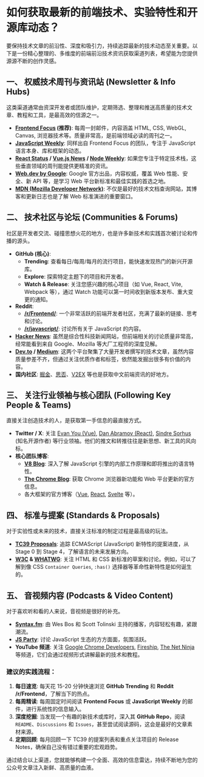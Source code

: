 # 如何获取最新的前端技术、实验特性和开源库动态？

要保持技术文章的前沿性、深度和吸引力，持续追踪最新的技术动态至关重要。以下是一份精心整理的、多维度的前端前沿技术资讯获取渠道列表，希望能为您提供源源不断的创作灵感。

## 一、 权威技术周刊与资讯站 (Newsletter & Info Hubs)

这类渠道通常由资深开发者或团队维护，定期筛选、整理和推送高质量的技术文章、教程和工具，是最高效的信源之一。

*   **[Frontend Focus](https://frontendfoc.us/) (推荐)**: 每周一封邮件，内容涵盖 HTML, CSS, WebGL, Canvas, 浏览器技术等。质量非常高，是前端领域必读的周刊之一。
*   **[JavaScript Weekly](https://javascriptweekly.com/)**: 同样出自 Frontend Focus 的团队，专注于 JavaScript 语言本身、库和框架的动态。
*   **[React Status](https://react.statuscode.com/) / [Vue.js News](https://news.vuejs.org/) / [Node Weekly](https://nodeweekly.com/)**: 如果您专注于特定技术栈，这些垂直领域的周刊能提供更精准的资讯。
*   **[Web.dev by Google](https://web.dev/)**: Google 官方出品，内容权威，覆盖 Web 性能、安全、新 API 等，是学习 Web 平台新标准和最佳实践的首选之地。
*   **[MDN (Mozilla Developer Network)](https://developer.mozilla.org/)**: 不仅是最好的技术文档查询网站，其博客和更新日志也是了解 Web 标准演进的重要窗口。

## 二、 技术社区与论坛 (Communities & Forums)

社区是开发者交流、碰撞思想火花的地方，也是许多新技术和实践首次被讨论和传播的源头。

*   **GitHub (核心)**: 
    *   **Trending**: 查看每日/每周/每月的流行项目，能快速发现热门的新兴开源库。
    *   **Explore**: 探索特定主题下的项目和开发者。
    *   **Watch & Release**: 关注您感兴趣的核心项目（如 Vue, React, Vite, Webpack 等），通过 Watch 功能可以第一时间收到新版本发布、重大变更的通知。
*   **Reddit**: 
    *   **[/r/Frontend/](https://www.reddit.com/r/Frontend/)**: 一个非常活跃的前端开发者社区，充满了最新的链接、思考和讨论。
    *   **[/r/javascript/](https://www.reddit.com/r/javascript/)**: 讨论所有关于 JavaScript 的内容。
*   **[Hacker News](https://news.ycombinator.com/)**: 虽然是综合性科技新闻网站，但前端相关的讨论质量非常高，经常能看到来自 Google、Mozilla 等大厂工程师的深度见解。
*   **[Dev.to](https://dev.to/) / [Medium](https://medium.com/)**: 这两个平台聚集了大量开发者撰写的技术文章，虽然内容质量参差不齐，但通过关注优质作者和标签，依然能发掘出很多有价值的内容。
*   **国内社区**: [掘金](https://juejin.cn/)、[思否](https://segmentfault.com/)、[V2EX](https://www.v2ex.com/) 等也是获取中文前端资讯的好地方。

## 三、 关注行业领袖与核心团队 (Following Key People & Teams)

直接关注创造技术的人，是获取第一手信息的最直接方式。

*   **Twitter / X**: 关注 [Evan You (Vue)](https://twitter.com/youyuxi), [Dan Abramov (React)](https://twitter.com/dan_abramov), [Sindre Sorhus](https://twitter.com/sindresorhus) (知名开源作者) 等行业领袖。他们的推文和转推往往是新思想、新工具的风向标。
*   **核心团队博客**: 
    *   **[V8 Blog](https://v8.dev/blog)**: 深入了解 JavaScript 引擎的内部工作原理和即将推出的语言特性。
    *   **[The Chrome Blog](https://blog.google/products/chrome/)**: 获取 Chrome 浏览器新功能和 Web 平台更新的官方信息。
    *   各大框架的官方博客（[Vue](https://blog.vuejs.org/), [React](https://react.dev/blog), [Svelte](https://svelte.dev/blog) 等）。

## 四、 标准与提案 (Standards & Proposals)

对于实验性或未来的技术，直接关注标准的制定过程是最高级的玩法。

*   **[TC39 Proposals](https://github.com/tc39/proposals)**: 追踪 ECMAScript (JavaScript) 新特性的提案进度，从 Stage 0 到 Stage 4，了解语言的未来发展方向。
*   **[W3C](https://www.w3.org/TR/) & [WHATWG](https://spec.whatwg.org/)**: 关注 HTML 和 CSS 新标准的草案和讨论。例如，可以了解到像 CSS `Container Queries`, `:has()` 选择器等革命性新特性是如何诞生的。

## 五、 音视频内容 (Podcasts & Video Content)

对于喜欢听和看的人来说，音视频是很好的补充。

*   **[Syntax.fm](https://syntax.fm/)**: 由 Wes Bos 和 Scott Tolinski 主持的播客，内容轻松有趣，紧跟潮流。
*   **[JS Party](https://changelog.com/jsparty)**: 讨论 JavaScript 生态的方方面面，氛围活跃。
*   **YouTube 频道**: 关注 [Google Chrome Developers](https://www.youtube.com/c/GoogleChromeDevelopers), [Fireship](https://www.youtube.com/c/Fireship), [The Net Ninja](https://www.youtube.com/c/TheNetNinja) 等频道，它们会通过视频形式讲解最新的技术和教程。

### 建议的实践流程：

1.  **每日速览**: 每天花 15-20 分钟快速浏览 **GitHub Trending** 和 **Reddit /r/Frontend**，了解当下的热点。
2.  **每周精读**: 每周固定时间阅读 **Frontend Focus** 或 **JavaScript Weekly** 的邮件，进行系统性的信息输入。
3.  **深度挖掘**: 当发现一个有趣的新技术或库时，深入其 **GitHub Repo**，阅读 `README`、`Discussions` 和 `Issues`，甚至尝试阅读源码，这会是最好的文章素材来源。
4.  **定期回顾**: 每月回顾一下 TC39 的提案列表和重点关注项目的 Release Notes，确保自己没有错过重要的宏观趋势。

通过结合以上渠道，您就能够构建一个全面、高效的信息雷达，持续不断地为您的公众号文章注入新鲜、高质量的血液。